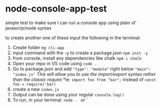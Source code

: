 # node-console-app-test
simple test to make sure I can run a console app using plain ol' javascrip/node syntax

to create another one of these input the following in the terminal:

1. Create folder ``` mg cli-app ```
2. input command with the -y to create a package.json  ``` npm init -y ```
3. from console, install any dependencies like chalk `npm i chalk`
4. Open your repo in VS code using ``` code . ```
5. Go to package.json and add ```"type": "module"``` right below `"main": "index.js"`
    *This will allow you to use the import/export syntax rather than the classic require*
    *ie: `import foo from "bar";` instead of `const foo = require('bar)`
7. create a new ` index.js `
8. Output can be done using your regular `console.log()`
9. To run, in your terminal: `node . ` or `
